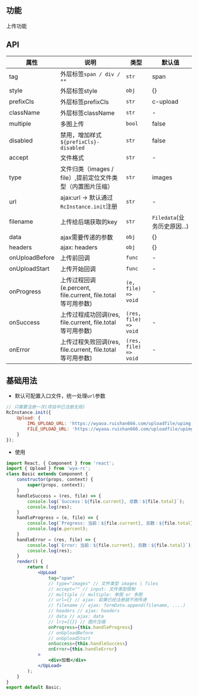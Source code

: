 ## 功能
上传功能

## API
属性 | 说明 | 类型 | 默认值
---|---|---|---
tag | 外层标签`span / div / **` | `str` | span
style | 外层标签style | `obj` | {}
prefixCls | 外层标签prefixCls | `str` | c-upload
className | 外层标签className | `str` | -
multiple | 多图上传 | `bool` | false
disabled | 禁用，增加样式`${prefixCls}-disabled` | `str` | false
accept | 文件格式 | `str` | -
type | 文件归类（images / file）,提前定位文件类型（内置图片压缩） | `str` | images
url | ajax:url -> 默认通过`RcInstance.init`注册 | `str` | -
filename | 上传给后端获取的key | `str` | `Filedata`(业务历史原因...)
data | ajax需要传递的参数 | `obj` | {}
headers | ajax: headers | `obj` | {}
onUploadBefore | 上传前回调 | `func` | -
onUploadStart | 上传开始回调 | `func` | -
onProgress | 上传过程回调(e.percent, file.current, file.total等可用参数) | `(e, file) => void` | -
onSuccess | 上传过程成功回调(res, file.current, file.total等可用参数) | `(res, file) => void` | -
onError | 上传过程失败回调(res, file.current, file.total等可用参数) | `(res, file) => void` | -

## 基础用法
- 默认可配置入口文件，统一处理`url`参数
```js
// 只需要注册一次(项目中已注册无视)
RcInstance.init({
	Upload: {
		IMG_UPLOAD_URL: 'https://wyaoa.ruishan666.com/uploadfile/upimg.json?action=uploadimage&encode=utf-8&code=xcx',
		FILE_UPLOAD_URL: 'https://wyaoa.ruishan666.com/uploadfile/upimg.json?action=uploadimage&encode=utf-8&code=xcx'
	}
});
```
- 使用
```jsx
import React, { Component } from 'react';
import { Upload } from 'wya-rc';
class Basic extends Component {
	constructor(props, context) {
		super(props, context);
	}
	handleSuccess = (res, file) => {
		console.log(`Success：${file.current}, 总数：${file.total}`);
		console.log(res);
	}
	handleProgress = (e, file) => {
		console.log(`Progress: 当前：${file.current}, 总数：${file.total}`);
		console.log(e.percent);
	}
	handleError = (res, file) => {
		console.log(`Error: 当前：${file.current}, 总数：${file.total}`);
		console.log(res);
	}
	render() {
		return (
			<UpLoad
				tag="span"
				// type="images" // 文件类型 images | files
				// accept="" // input: 文件类型限制
				// multiple // multiple: 单图 or 多图
				// url={} // ajax: 如果已经注册就不用传递
				// filename // ajax: formDate.append(filename, ....)
				// headers // ajax: headers 
				// data // ajax: data 
				// lrz={{}} // 图片压缩
				onProgress={this.handleProgress}
				// onUploadBefore
				// onUploadStart
				onSuccess={this.handleSuccess}
				onError={this.handleError}
			>
				<div>加载</div>
			</UpLoad>
		);
	}
}
export default Basic;
```